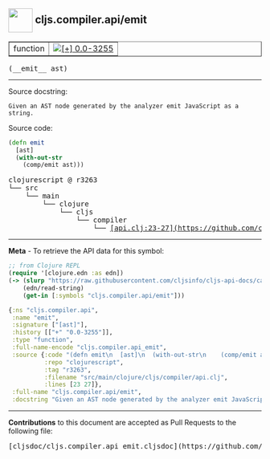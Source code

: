 ## <img width="48px" valign="middle" src="http://i.imgur.com/Hi20huC.png"> cljs.compiler.api/emit

 <table border="1">
<tr>

<td>function</td>
<td><a href="https://github.com/cljsinfo/cljs-api-docs/tree/0.0-3255"><img valign="middle" alt="[+] 0.0-3255" src="https://img.shields.io/badge/+-0.0--3255-lightgrey.svg"></a> </td>
</tr>
</table>

 <samp>
(__emit__ ast)<br>
</samp>

---




Source docstring:

```
Given an AST node generated by the analyzer emit JavaScript as a string.
```

Source code:

```clj
(defn emit
  [ast]
  (with-out-str
    (comp/emit ast)))
```

 <pre>
clojurescript @ r3263
└── src
    └── main
        └── clojure
            └── cljs
                └── compiler
                    └── <ins>[api.clj:23-27](https://github.com/clojure/clojurescript/blob/r3263/src/main/clojure/cljs/compiler/api.clj#L23-L27)</ins>
</pre>


---

__Meta__ - To retrieve the API data for this symbol:

```clj
;; from Clojure REPL
(require '[clojure.edn :as edn])
(-> (slurp "https://raw.githubusercontent.com/cljsinfo/cljs-api-docs/catalog/cljs-api.edn")
    (edn/read-string)
    (get-in [:symbols "cljs.compiler.api/emit"]))
```

```clj
{:ns "cljs.compiler.api",
 :name "emit",
 :signature ["[ast]"],
 :history [["+" "0.0-3255"]],
 :type "function",
 :full-name-encode "cljs.compiler.api_emit",
 :source {:code "(defn emit\n  [ast]\n  (with-out-str\n    (comp/emit ast)))",
          :repo "clojurescript",
          :tag "r3263",
          :filename "src/main/clojure/cljs/compiler/api.clj",
          :lines [23 27]},
 :full-name "cljs.compiler.api/emit",
 :docstring "Given an AST node generated by the analyzer emit JavaScript as a string."}

```

---

__Contributions__ to this document are accepted as Pull Requests to the following file:

 <pre>
[cljsdoc/cljs.compiler.api_emit.cljsdoc](https://github.com/cljsinfo/cljs-api-docs/blob/master/cljsdoc/cljs.compiler.api_emit.cljsdoc)
</pre>

